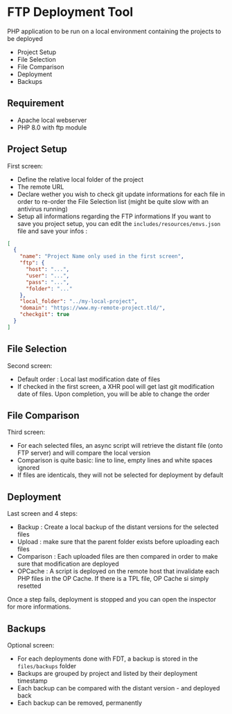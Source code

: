 # FTP Deployment Tool

PHP application to be run on a local environment containing the projects to be deployed

 * Project Setup
 * File Selection
 * File Comparison
 * Deployment
 * Backups

## Requirement
 * Apache local webserver
 * PHP 8.0 with ftp module

## Project Setup

First screen:
 * Define the relative local folder of the project
 * The remote URL
 * Declare wether you wish to check git update informations for each file in order to re-order the File Selection list (might be quite slow with an antivirus running)
 * Setup all informations regarding the FTP informations
If you want to save you project setup, you can edit the `includes/resources/envs.json` file and save your infos : 

```json
[
  {
    "name": "Project Name only used in the first screen",
    "ftp": {
      "host": "...",
      "user": "...",
      "pass": "...",
      "folder": "..."
    },
    "local_folder": "../my-local-project",
    "domain": "https://www.my-remote-project.tld/",
    "checkgit": true
  }
]
```

## File Selection

Second screen:
 * Default order : Local last modification date of files
 * If checked in the first screen, a XHR pool will get last git modification date of files. Upon completion, you will be able to change the order

## File Comparison

Third screen:
 * For each selected files, an async script will retrieve the distant file (onto FTP server) and will compare the local version
 * Comparison is quite basic: line to line, empty lines and white spaces ignored
 * If files are identicals, they will not be selected for deployment by default

## Deployment

Last screen and 4 steps: 
 * Backup : Create a local backup of the distant versions for the selected files
 * Upload : make sure that the parent folder exists before uploading each files
 * Comparison : Each uploaded files are then compared in order to make sure that modification are deployed
 * OPCache : A script is deployed on the remote host that invalidate each PHP files in the OP Cache. If there is a TPL file, OP Cache si simply resetted 

Once a step fails, deployment is stopped and you can open the inspector for more informations.

## Backups

Optional screen:
 * For each deployments done with FDT, a backup is stored in the `files/backups` folder
 * Backups are grouped by project and listed by their deployment timestamp
 * Each backup can be compared with the distant version - and deployed back
 * Each backup can be removed, permanently